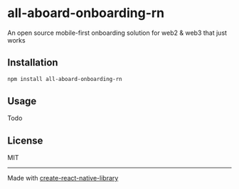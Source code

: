 # all-aboard-onboarding-rn

An open source mobile-first onboarding solution for web2 & web3 that just works

## Installation

```sh
npm install all-aboard-onboarding-rn
```

## Usage

Todo

## License

MIT

---

Made with [create-react-native-library](https://github.com/callstack/react-native-builder-bob)

